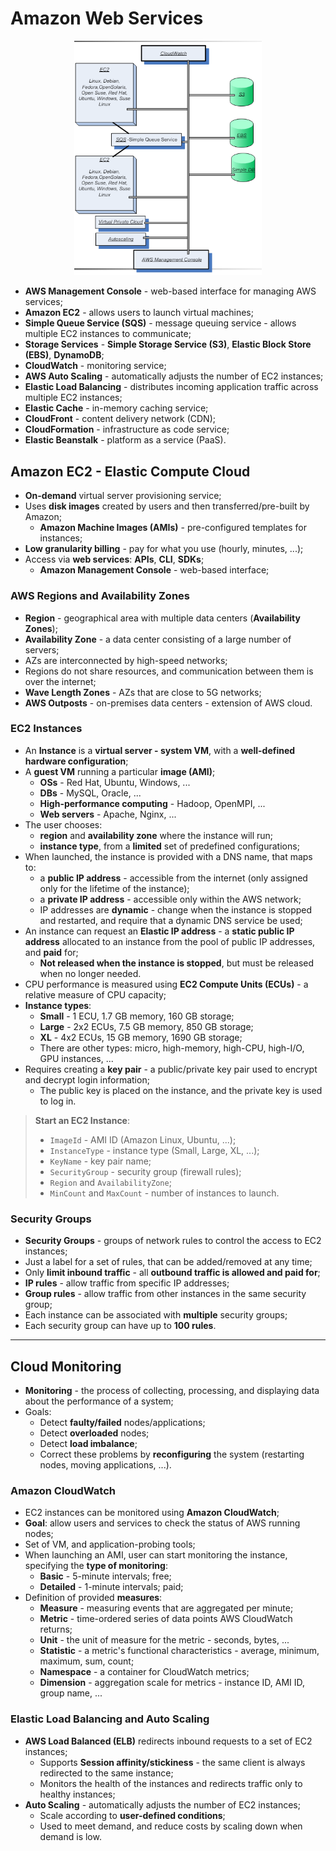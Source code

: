 # Amazon Web Services

<p align="center">
  <img src="./imgs/aws-arch.png" alt="AWS Main Architecture" width="300">
</p>

- **AWS Management Console** - web-based interface for managing AWS services;
- **Amazon EC2** - allows users to launch virtual machines;
- **Simple Queue Service (SQS)** - message queuing service - allows multiple EC2 instances to communicate;
- **Storage Services** - **Simple Storage Service (S3)**, **Elastic Block Store (EBS)**, **DynamoDB**;
- **CloudWatch** - monitoring service;
- **AWS Auto Scaling** - automatically adjusts the number of EC2 instances;
- **Elastic Load Balancing** - distributes incoming application traffic across multiple EC2 instances;
- **Elastic Cache** - in-memory caching service;
- **CloudFront** - content delivery network (CDN);
- **CloudFormation** - infrastructure as code service;
- **Elastic Beanstalk** - platform as a service (PaaS).

## Amazon EC2 - Elastic Compute Cloud

- **On-demand** virtual server provisioning service;
- Uses **disk images** created by users and then transferred/pre-built by Amazon;
  - **Amazon Machine Images (AMIs)** - pre-configured templates for instances;
- **Low granularity billing** - pay for what you use (hourly, minutes, ...);
- Access via **web services**: **APIs**, **CLI**, **SDKs**;
  - **Amazon Management Console** - web-based interface;

### AWS Regions and Availability Zones

- **Region** - geographical area with multiple data centers (**Availability Zones**);
- **Availability Zone** - a data center consisting of a large number of servers;
- AZs are interconnected by high-speed networks;
- Regions do not share resources, and communication between them is over the internet;
- **Wave Length Zones** - AZs that are close to 5G networks;
- **AWS Outposts** - on-premises data centers - extension of AWS cloud.

### EC2 Instances

- An **Instance** is a **virtual server - system VM**, with a **well-defined hardware configuration**;
- A **guest VM** running a particular **image (AMI)**;
  - **OSs** - Red Hat, Ubuntu, Windows, ...
  - **DBs** - MySQL, Oracle, ...
  - **High-performance computing** - Hadoop, OpenMPI, ...
  - **Web servers** - Apache, Nginx, ...
- The user chooses:
  - **region** and **availability zone** where the instance will run;
  - **instance type**, from a **limited** set of predefined configurations;
- When launched, the instance is provided with a DNS name, that maps to:
  - a **public IP address** - accessible from the internet (only assigned only for the lifetime of the instance);
  - a **private IP address** - accessible only within the AWS network;
  - IP addresses are **dynamic** - change when the instance is stopped and restarted, and require that a dynamic DNS service be used;
- An instance can request an **Elastic IP address** - a **static public IP address** allocated to an instance from the pool of public IP addresses, and **paid** for;
  - **Not released when the instance is stopped**, but must be released when no longer needed.
- CPU performance is measured using **EC2 Compute Units (ECUs)** - a relative measure of CPU capacity;
- **Instance types**:
  - **Small** - 1 ECU, 1.7 GB memory, 160 GB storage;
  - **Large** - 2x2 ECUs, 7.5 GB memory, 850 GB storage;
  - **XL** - 4x2 ECUs, 15 GB memory, 1690 GB storage;
  - There are other types: micro, high-memory, high-CPU, high-I/O, GPU instances, ...
- Requires creating a **key pair** - a public/private key pair used to encrypt and decrypt login information;
  - The public key is placed on the instance, and the private key is used to log in.

> **Start an EC2 Instance**:
>
> - `ImageId` - AMI ID (Amazon Linux, Ubuntu, ...);
> - `InstanceType` - instance type (Small, Large, XL, ...);
> - `KeyName` - key pair name;
> - `SecurityGroup` - security group (firewall rules);
> - `Region` and `AvailabilityZone`;
> - `MinCount` and `MaxCount` - number of instances to launch.

### Security Groups

- **Security Groups** - groups of network rules to control the access to EC2 instances;
- Just a label for a set of rules, that can be added/removed at any time;
- Only **limit inbound traffic** - all **outbound traffic is allowed and paid for**;
- **IP rules** - allow traffic from specific IP addresses;
- **Group rules** - allow traffic from other instances in the same security group;
- Each instance can be associated with **multiple** security groups;
- Each security group can have up to **100 rules**.

---

## Cloud Monitoring

- **Monitoring** - the process of collecting, processing, and displaying data about the performance of a system;
- Goals:
  - Detect **faulty/failed** nodes/applications;
  - Detect **overloaded** nodes;
  - Detect **load imbalance**;
  - Correct these problems by **reconfiguring** the system (restarting nodes, moving applications, ...).

### Amazon CloudWatch

- EC2 instances can be monitored using **Amazon CloudWatch**;
- **Goal**: allow users and services to check the status of AWS running nodes;
- Set of VM, and application-probing tools;
- When launching an AMI, user can start monitoring the instance, specifying the **type of monitoring**:
  - **Basic** - 5-minute intervals; free;
  - **Detailed** - 1-minute intervals; paid;
- Definition of provided **measures**:
  - **Measure** - measuring events that are aggregated per minute;
  - **Metric** - time-ordered series of data points AWS CloudWatch returns;
  - **Unit** - the unit of measure for the metric - seconds, bytes, ...
  - **Statistic** - a metric's functional characteristics - average, minimum, maximum, sum, count;
  - **Namespace** - a container for CloudWatch metrics;
  - **Dimension** - aggregation scale for metrics - instance ID, AMI ID, group name, ...

### Elastic Load Balancing and Auto Scaling

- **AWS Load Balanced (ELB)** redirects inbound requests to a set of EC2 instances;
  - Supports **Session affinity/stickiness** - the same client is always redirected to the same instance;
  - Monitors the health of the instances and redirects traffic only to healthy instances;
- **Auto Scaling** - automatically adjusts the number of EC2 instances;
  - Scale according to **user-defined conditions**;
  - Used to meet demand, and reduce costs by scaling down when demand is low.

